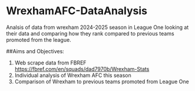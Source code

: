 # WrexhamAFC-DataAnalysis
Analsis of data from wrexham 2024-2025 season in League One looking at their data and comparing how they rank compared to previous teams promoted from the league. 

##Aims and Objectives: 
1. Web scrape data from FBREF <https://fbref.com/en/squads/dad7970b/Wrexham-Stats>
2. Individual analysis of Wrexham AFC this season
3. Comparison of Wrexham to previous teams promoted from League One
